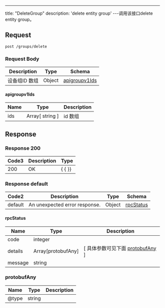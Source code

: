 ---
title: "DeleteGroup"
description: 'delete entity group'
---调用该接口delete entity group。



## Request


```
post /groups/delete
```

### Request Body 
| Description | Type | Schema |
| ----------- | ------ | ------ |
| 设备组ID 数组 | Object | [apigroupv1Ids](#apigroupv1Ids) |

#### apigroupv1Ids

| Name | Type | Description | 
| ---- | ---- | ----------- |        
| ids | Array[ string ] | id 数组 |    



## Response

### Response  200
| Code3 | Description | Type | 
| ---- | ----------- | ------ | 
| 200 | OK | {   { }} |

### Response  default 
| Code2 | Description | Type | Schema |
| ---- | ----------- | ------ | ------ |
| default | An unexpected error response. | Object | [rpcStatus](#rpcStatus) |

#### rpcStatus

| Name | Type | Description | 
| ---- | ---- | ----------- |     
| code | integer |  |          
| details | Array[protobufAny] |  [ 具体参数可见下面 [protobufAny](#protobufAny) ] |       
| message | string |  |   

### protobufAny
| Name | Type | Description | 
| ---- | ---- | ----------- |     
| @type | string |  |   



